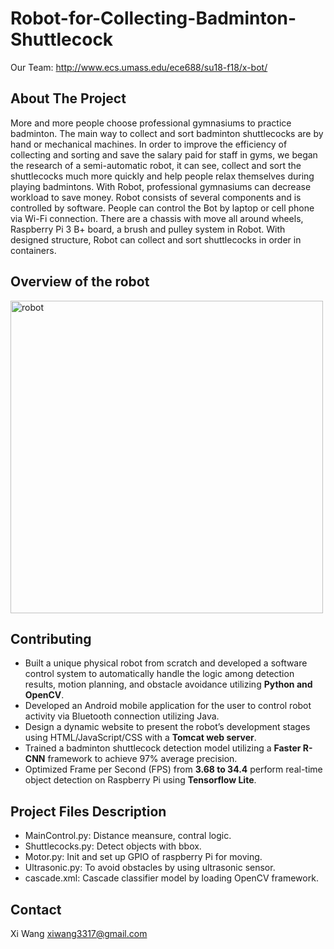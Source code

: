 # Robot-for-Collecting-Badminton-Shuttlecock
Our Team: http://www.ecs.umass.edu/ece688/su18-f18/x-bot/
## About The Project 
More and more people choose professional gymnasiums to practice badminton. The main way to collect and sort badminton shuttlecocks are by hand or mechanical machines. In order to improve the efficiency of collecting and sorting and save the salary paid for staff in gyms, we began the research of a semi-automatic robot, it can see, collect and sort the shuttlecocks much more quickly and help people relax themselves during playing badmintons. With Robot, professional gymnasiums can decrease workload to save money. Robot consists of several components and is controlled by software. People can control the Bot by laptop or cell phone via Wi-Fi connection. There are a chassis with move all around wheels, Raspberry Pi 3 B+ board, a brush and pulley system in Robot. With designed structure, Robot can collect and sort shuttlecocks in order in containers.

## Overview of the robot
<img src="robot.gif" width=500 alt="robot" />

## Contributing
- Built a unique physical robot from scratch and developed a software control system to automatically handle the logic among detection results, motion planning, and obstacle avoidance utilizing **Python and OpenCV**.
- Developed an Android mobile application for the user to control robot activity via Bluetooth connection utilizing Java.
- Design a dynamic website to present the robot’s development stages using HTML/JavaScript/CSS with a **Tomcat web server**.
- Trained a badminton shuttlecock detection model utilizing a **Faster R-CNN** framework to achieve 97% average precision.
- Optimized Frame per Second (FPS) from **3.68 to 34.4** perform real-time object detection on Raspberry Pi using **Tensorflow Lite**.

## Project Files Description
- MainControl.py: Distance meansure, contral logic. 
- Shuttlecocks.py: Detect objects with bbox.
- Motor.py: Init and set up GPIO of raspberry Pi for moving.
- Ultrasonic.py: To avoid obstacles by using ultrasonic sensor.
- cascade.xml: Cascade classifier model by loading OpenCV framework.

## Contact
Xi Wang xiwang3317@gmail.com
